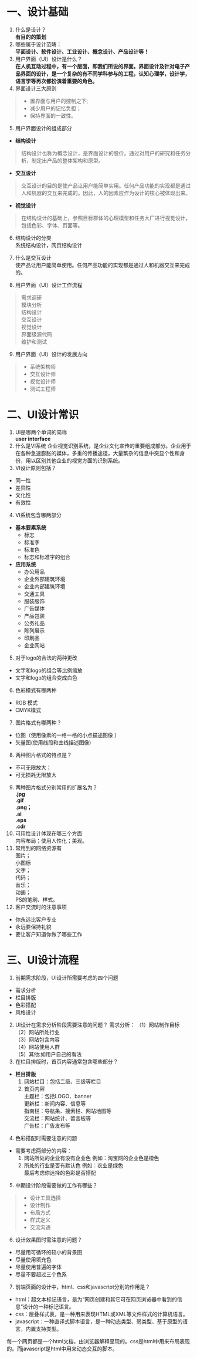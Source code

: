 # 一、设计基础
1. 什么是设计？  
**有目的的策划**  
2. 哪些属于设计范畴：  
    **平面设计、软件设计、工业设计、概念设计、产品设计等！**  
3. 用户界面（UI）设计是什么？  
**在人机互动过程中，有一个层面，即我们所说的界面。界面设计及针对电子产品界面的设计，是一个复杂的有不同学科参与的工程，认知心理学，设计学，语言学等再次都扮演着重要的角色。**  
4. 界面设计三大原则   
>* 置界面与用户的控制之下;
>* 减少用户的记忆负担；
>* 保持界面的一致性。
5. 用户界面设计的组成部分  
- **结构设计**  
 > 结构设计也称为概念设计，是界面设计的股价。通过对用户的研究和任务分析，制定出产品的整体架构和原型。  
- **交互设计**  
 > 交互设计的目的是使产品让用户能简单实用。任何产品功能的实现都是通过人和机器的交互来完成的。因此，人的因素应作为设计的核心被体现出来。  
- **视觉设计**  
 > 在结构设计的基础上，参照目标群体的心理模型和任务大厂进行视觉设计，包括色彩、字体、页面等。
6. 结构设计的分类  
系统结构设计，网页结构设计

7. 什么是交互设计  
使产品让用户能简单使用。任何产品功能的实现都是通过人和机器交互来完成的。

8. 用户界面（UI）设计工作流程  
> 需求调研  
  模块分析  
  结构设计  
  交互设计  
  视觉设计  
  界面级源代码  
  维护和测试
9. 用户界面（UI）设计的发展方向  
>* 系统架构师  
>* 交互设计师  
>* 视觉设计师  
>* 测试工程师
# 二、UI设计常识
1. UI是哪两个单词的简称  
**user interface**
2. 什么是VI系统 
企业视觉识别系统，是企业文化宣传的重要组成部分。企业用于在各种急速膨胀的媒体，多重的传播途径，大量繁杂的信息中突显个性和身份，用以区别其他企业的视觉方面的识别系统。
3. VI设计原则包括？ 
+ 同一性
+ 差异性
+ 文化性
+ 有效性
4. VI系统包含哪两部分   
* **基本要素系统**
  + 标志
  + 标准字
  + 标准色
  + 标志和标准字的组合  
* **应用系统**
  + 办公用品
  + 企业外部建筑环境
  + 企业内部建筑环境
  + 交通工具
  + 服装服饰
  + 广告媒体
  + 产品包装
  + 公务礼品
  + 陈列展示
  + 印刷品
  + 企业网站
5. 对于logo的合法的两种更改  
+ 文字和logo的组合等比例缩放
+ 文字和logo的组合变成白色
6. 色彩模式有哪两种  
+ RGB 模式
+ CMYK模式
7. 图片格式有哪两种？  
+ 位图（使用像素的一格一格的小点描述图像 ）
+ 矢量图(使用线段和曲线描述图像)
8. 两种图片格式的特点是？  
- 不可无限放大；
- 可无损耗无限放大
9. 两种图片格式分别常用的扩展名为？  
**.jpg  
.gif  
.png；  
.ai  
.eps  
.cdr**
10. 可用性设计体现在哪三个方面  
内容布局；使用人性化；美观。
11. 常用到的网络资源有  
图片；  
小图标  
文字；  
代码；  
音乐；  
动画；  
PS的笔刷、样式。
12. 客户交流时的注意事项  
+ 你永远比客户专业
+ 永远要保持礼貌
+ 要让客户知道你做了哪些工作

# 三、UI设计流程
1. 前期需求阶段，UI设计所需要考虑的四个问题  
* 需求分析  
* 栏目排版  
* 色彩搭配  
* 风格设计
2. UI设计在需求分析阶段需要注意的问题？ 
需求分析：
（1）网站制作目标  
（2）网站所处行业  
（3）网站包含内容  
（4）网站使用人群    
（5）其他:如用户自己的看法
3. 在栏目排版时，首页内容通常包含哪些部分？  
* **栏目排版**  
  1. 网站栏目：包括二级、三级等栏目
  2. 首页内容  
   主题栏：包括LOGO、banner  
   更新栏：新闻内容、信息等  
   指南栏：导航条、搜索栏、网站地图等  
   交流栏：网站统计、留言板等  
   广告栏：广告发布等  
4. 色彩搭配时需要注意的问题  
* 需要考虑两部分的内容：  
  1. 网站所处的企业有没有企业色       例如：淘宝网的企业色是橙色
  2. 所处的行业是否有默认色 例如：农业是绿色  
最后考虑你选择的色彩是否搭配
5. 中期设计阶段需要做的工作有哪些？  
>* 设计工具选择
>* 设计制作
>* 布局方式
>* 样式定义
>* 交流沟通
6. 设计效果图时需注意的问题？  
- 尽量用可循环的较小的背景图  
- 尽量使用填充色
- 尽量使用普遍的字体    
- 尽量不要超过三个色系
7. 前端页面的设计中，html、css和javascript分别的作用是？   
* html：超文本标记语言，是为“网页创建和其它可在网页浏览器中看到的信息”设计的一种标记语言。
* css：层叠样式表，是一种用来表现HTML或XML等文件样式的计算机语言。
* javascript：一种直译式脚本语言，是一种动态类型、弱类型、基于原型的语言，内置支持类型。

每一个网页都是一个html文档，由浏览器解释呈现的。css是html中用来布局表现的。而javascript是html中用来动态交互的脚本。
